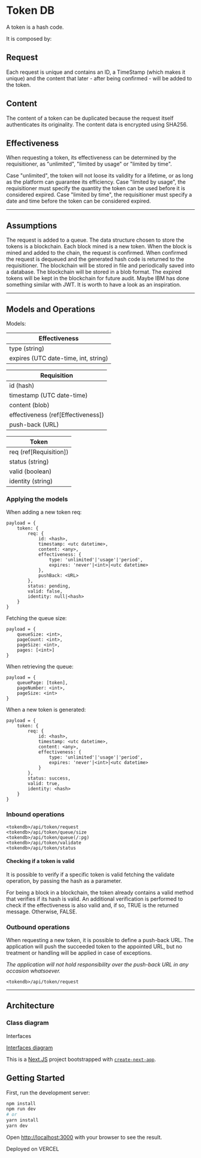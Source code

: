 # Token DB

A token is a hash code.

It is composed by:

## Request

Each request is unique and contains an ID, a TimeStamp (which makes it unique) and the content that later - after being confirmed - will be added to the token.

## Content

The content of a token can be duplicated because the request itself authenticates its originality. The content data is encrypted using SHA256.

## Effectiveness

When requesting a token, its effectiveness can be determined by the requisitioner, as "unlimited", "limited by usage" or "limited by time".

Case "unlimited", the token will not loose its validity for a lifetime, or as long as the platform can guarantee its efficiency. Case "limited by usage", the requisitioner must specify the quantity the token can be used before it is considered expired. Case "limited by time", the requisitioner must specify a date and time before the token can be considered expired.

---

## Assumptions

The request is added to a queue.
The data structure chosen to store the tokens is a blockchain.
Each block mined is a new token.
When the block is mined and added to the chain, the request is confirmed.
When confirmed the request is dequeued and the generated hash code is returned to the requisitioner.
The blockchain will be stored in file and periodically saved into a database.
The blockchain will be stored in a blob format.
The expired tokens will be kept in the blockchain for future audit.
Maybe IBM has done something similar with JWT. It is worth to have a look as an inspiration.

---

## Models and Operations

Models:

| Effectiveness                        |
| ------------------------------------ |
| type (string)                        |
| expires (UTC date-time, int, string) |

| Requisition                         |
| ----------------------------------- |
| id (hash)                           |
| timestamp (UTC date-time)           |
| content (blob)                      |
| effectiveness (ref[Effectiveness])  |
| push-back (URL)                     |

| Token                  |
| ---------------------- |
| req (ref[Requisition]) |
| status (string)        |
| valid (boolean)        |
| identity (string)      |

### Applying the models

When adding a new token req:

```code
payload = {
    token: {
        req: {
            id: <hash>,
            timestamp: <utc datetime>,
            content: <any>,
            effectiveness: {
                type: 'unlimited'|'usage'|'period',
                expires: 'never'|<int>|<utc datetime>
            },
            pushBack: <URL>
        },
        status: pending,
        valid: false,
        identity: null|<hash>
    }
}
```

Fetching the queue size:

```code
payload = {
    queueSize: <int>,
    pageCount: <int>,
    pageSize: <int>,
    pages: [<int>]
}
```

When retrieving the queue:

```code
payload = {
    queuePage: [token],
    pageNumber: <int>,
    pageSize: <int>
}
```

When a new token is generated:

```code
payload = {
    token: {
        req: {
            id: <hash>,
            timestamp: <utc datetime>,
            content: <any>,
            effectiveness: {
                type: 'unlimited'|'usage'|'period',
                expires: 'never'|<int>|<utc datetime>
            }
        },
        status: success,
        valid: true,
        identity: <hash>
    }
}
```

### Inbound operations

```code
<tokendb>/api/token/request
<tokendb>/api/token/queue/size
<tokendb>/api/token/queue(/:pg)
<tokendb>/api/token/validate
<tokendb>/api/token/status
```

#### Checking if a token is valid

It is possible to verify if a specific token is valid fetching the validate operation, by passing the hash as a parameter.

For being a block in a blockchain, the token already contains a valid method that verifies if its hash is valid. An additional verification is performed to check if the effectiveness is also valid and, if so, TRUE is the returned message. Otherwise, FALSE.

### Outbound operations

When requesting a new token, it is possible to define a push-back URL.
The application will push the succeeded token to the appointed URL, but no treatment or handling will be applied in case of exceptions.

*The application will not hold responsibility over the push-back URL in any occasion whatsoever.*

```code
<tokendb>/api/token/request
```

---

## Architecture

### Class diagram
Interfaces

[Interfaces diagram](https://github.com/eduardomessias/token-db/blob/master/docs/anex/TokenDB%20interfaces.svg)


This is a [Next.JS](https://nextjs.org/) project bootstrapped with [`create-next-app`](https://github.com/vercel/next.js/tree/canary/packages/create-next-app).

## Getting Started

First, run the development server:

```bash
npm install
npm run dev
# or
yarn install
yarn dev
```

Open [http://localhost:3000](http://localhost:3000) with your browser to see the result.

Deployed on VERCEL
